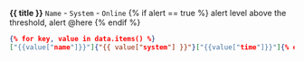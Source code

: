 **{{ title }}** `Name` - `System` - `Online` {% if alert == true %} alert level above the threshold, alert @here {% endif %}
```json
{% for key, value in data.items() %}
["{{value["name"]}}"]{"{{ value["system"] }}"}["{{value["time"]}}"]{% endfor %}
```

